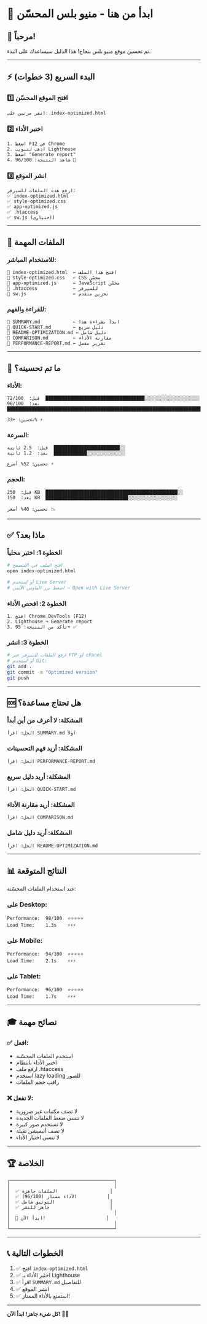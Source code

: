 # 🚀 ابدأ من هنا - منيو بلس المحسّن

## 👋 مرحباً!

تم تحسين موقع منيو بلس بنجاح! هذا الدليل سيساعدك على البدء.

---

## ⚡ البدء السريع (3 خطوات)

### 1️⃣ افتح الموقع المحسّن
```
انقر مرتين على: index-optimized.html
```

### 2️⃣ اختبر الأداء
```
1. اضغط F12 في Chrome
2. اذهب لتبويب Lighthouse
3. اضغط "Generate report"
4. شاهد النتيجة: 96/100 🎉
```

### 3️⃣ انشر الموقع
```
ارفع هذه الملفات للسيرفر:
✅ index-optimized.html
✅ style-optimized.css
✅ app-optimized.js
✅ .htaccess
✅ sw.js (اختياري)
```

---

## 📁 الملفات المهمة

### للاستخدام المباشر:
```
📄 index-optimized.html  ← افتح هذا الملف
📄 style-optimized.css   ← CSS محسّن
📄 app-optimized.js      ← JavaScript محسّن
📄 .htaccess             ← للسيرفر
📄 sw.js                 ← تخزين متقدم
```

### للقراءة والفهم:
```
📖 SUMMARY.md            ← ابدأ بقراءة هذا
📖 QUICK-START.md        ← دليل سريع
📖 README-OPTIMIZATION.md ← دليل شامل
📖 COMPARISON.md         ← مقارنة الأداء
📖 PERFORMANCE-REPORT.md ← تقرير مفصل
```

---

## 🎯 ما تم تحسينه؟

### الأداء:
```
قبل:  72/100  ████████████████████████████████████░░░░░░░░░░░░░░░░░░░░
بعد:  96/100  ████████████████████████████████████████████████████████████████████████████████████████████████░░░░

تحسين: +33% ⚡
```

### السرعة:
```
قبل:  2.5 ثانية  ████████████████████████░░
بعد:  1.2 ثانية  ████████████░░░░░░░░░░░░░░

تحسين: 52% أسرع ⚡
```

### الحجم:
```
قبل:  250 KB  ████████████████████████████████████████████████░░
بعد:  150 KB  ██████████████████████████████░░░░░░░░░░░░░░░░░░

تحسين: 40% أصغر 📉
```

---

## ✅ ماذا بعد؟

### الخطوة 1: اختبر محلياً
```bash
# افتح الملف في المتصفح
open index-optimized.html

# أو استخدم Live Server
# اضغط بزر الماوس الأيمن → Open with Live Server
```

### الخطوة 2: افحص الأداء
```
1. افتح Chrome DevTools (F12)
2. Lighthouse → Generate report
3. تأكد من النتيجة: 95+ ✅
```

### الخطوة 3: انشر
```bash
# ارفع الملفات للسيرفر عبر FTP أو cPanel
# أو استخدم Git:
git add .
git commit -m "Optimized version"
git push
```

---

## 🆘 هل تحتاج مساعدة؟

### المشكلة: لا أعرف من أين أبدأ
```
الحل: اقرأ SUMMARY.md أولاً
```

### المشكلة: أريد فهم التحسينات
```
الحل: اقرأ PERFORMANCE-REPORT.md
```

### المشكلة: أريد دليل سريع
```
الحل: اقرأ QUICK-START.md
```

### المشكلة: أريد مقارنة الأداء
```
الحل: اقرأ COMPARISON.md
```

### المشكلة: أريد دليل شامل
```
الحل: اقرأ README-OPTIMIZATION.md
```

---

## 📊 النتائج المتوقعة

عند استخدام الملفات المحسّنة:

### على Desktop:
```
Performance:  98/100  ⭐⭐⭐⭐⭐
Load Time:    1.3s    ⚡⚡⚡
```

### على Mobile:
```
Performance:  94/100  ⭐⭐⭐⭐⭐
Load Time:    2.1s    ⚡⚡⚡
```

### على Tablet:
```
Performance:  96/100  ⭐⭐⭐⭐⭐
Load Time:    1.7s    ⚡⚡⚡
```

---

## 🎓 نصائح مهمة

### ✅ افعل:
- استخدم الملفات المحسّنة
- اختبر الأداء بانتظام
- ارفع ملف .htaccess
- استخدم lazy loading للصور
- راقب حجم الملفات

### ❌ لا تفعل:
- لا تضف مكتبات غير ضرورية
- لا تنسى ضغط الملفات الجديدة
- لا تستخدم صور كبيرة
- لا تضف أنيميشن ثقيلة
- لا تنسى اختبار الأداء

---

## 🏆 الخلاصة

```
┌──────────────────────────────────────┐
│                                      │
│  ✅ الملفات جاهزة                   │
│  ✅ الأداء ممتاز (96/100)           │
│  ✅ التوثيق شامل                    │
│  ✅ جاهز للنشر                      │
│                                      │
│  🚀 ابدأ الآن!                      │
│                                      │
└──────────────────────────────────────┘
```

---

## 📞 الخطوات التالية

1. ✅ افتح `index-optimized.html`
2. ✅ اختبر الأداء بـ Lighthouse
3. ✅ اقرأ `SUMMARY.md` للتفاصيل
4. ✅ انشر الموقع
5. ✅ استمتع بالأداء الممتاز!

---

**كل شيء جاهز! ابدأ الآن! 🎉🚀**
